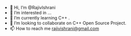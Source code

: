 - 👋 Hi, I’m @RajivIshrani
- 👀 I’m interested in ...
- 🌱 I’m currently learning C++ .
- 💞️ I’m looking to collaborate on C++ Open Source Project.
- 📫 How to reach me rajivishrani@gmail.com

<!---
RajivIshrani/RajivIshrani is a ✨ special ✨ repository because its `README.md` (this file) appears on your GitHub profile.
You can click the Preview link to take a look at your changes.
--->
